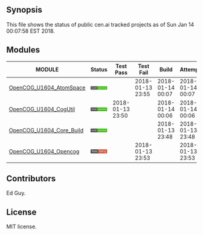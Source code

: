 
## Synopsis

This file shows the status of public cen.ai tracked projects as of Sun Jan 14 00:07:58 EST 2018.

## Modules 

| MODULE | Status | Test Pass | Test Fail| Build | Attempt|
| --- | --- | --- | --- | ---  | --- |
| [OpenCOG_U1604_AtomSpace](jobs/OpenCOG_U1604_AtomSpace.log) | ![Status](/images/BUILDPASS.svg) |  | 2018-01-13 23:55 | 2018-01-14 00:07  | 2018-01-14 00:07 |
| [OpenCOG_U1604_CogUtil](jobs/OpenCOG_U1604_CogUtil.log) | ![Status](/images/BUILDPASS.svg) | 2018-01-13 23:50 |  | 2018-01-14 00:06  | 2018-01-14 00:06 |
| [OpenCOG_U1604_Core_Build](jobs/OpenCOG_U1604_Core_Build.log) | ![Status](/images/BUILDPASS.svg) |  |  | 2018-01-13 23:48  | 2018-01-13 23:48 |
| [OpenCOG_U1604_Opencog](jobs/OpenCOG_U1604_Opencog.log) | ![Status](/images/TESTFAIL.svg) |  | 2018-01-13 23:53 |   | 2018-01-13 23:53 |

## Contributors

Ed Guy.

## License

MIT license. 

